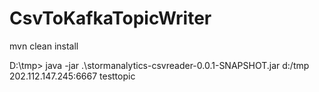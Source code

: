# CsvToKafkaTopicWriter

mvn clean install

D:\tmp> java -jar .\stormanalytics-csvreader-0.0.1-SNAPSHOT.jar d:/tmp  202.112.147.245:6667 testtopic
